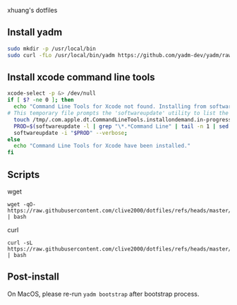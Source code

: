 xhuang's dotfiles

## Install yadm

```bash
sudo mkdir -p /usr/local/bin
sudo curl -fLo /usr/local/bin/yadm https://github.com/yadm-dev/yadm/raw/master/yadm && sudo chmod a+x /usr/local/bin/yadm
```

## Install xcode command line tools

```bash
xcode-select -p &> /dev/null
if [ $? -ne 0 ]; then
  echo "Command Line Tools for Xcode not found. Installing from softwareupdate…"
# This temporary file prompts the 'softwareupdate' utility to list the Command Line Tools
  touch /tmp/.com.apple.dt.CommandLineTools.installondemand.in-progress;
  PROD=$(softwareupdate -l | grep "\*.*Command Line" | tail -n 1 | sed 's/^[^C]* //')
  softwareupdate -i "$PROD" --verbose;
else
  echo "Command Line Tools for Xcode have been installed."
fi
```

## Scripts

wget

```
wget -qO- https://raw.githubusercontent.com/clive2000/dotfiles/refs/heads/master/.config/bootstrap/run.sh | bash
```

curl

```
curl -sL https://raw.githubusercontent.com/clive2000/dotfiles/refs/heads/master/.config/bootstrap/run.sh | bash
```

## Post-install

On MacOS, please re-run `yadm bootstrap` after bootstrap process.
